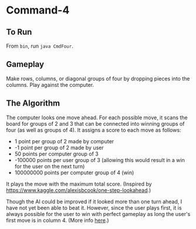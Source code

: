 # Command-4

## To Run
From `bin`, run `java CmdFour`.

## Gameplay
Make rows, columns, or diagonal groups of four by dropping pieces into 
the columns. Play against the computer.

## The Algorithm
The computer looks one move ahead. For each possible move, it 
scans the board for groups of 2 and 3 that can be connected 
into winning groups of four (as well as groups of 4). 
It assigns a score to each move as follows:
- 1 point per group of 2 made by computer
- -1 point per group of 2 made by user
- 50 points per computer group of 3
- -100000 points per user group of 3 (allowing this would result in a win for 
the user on the next turn)
- 100000000 points per computer group of 4 (win)

It plays the move with the maximum total score. (Inspired by https://www.kaggle.com/alexisbcook/one-step-lookahead.)

Though the AI could be improved if it looked more than one turn ahead, 
I have not yet been able to beat it. 
However, since the user plays first, it is always possible for the user to win with 
perfect gameplay as long the user's first move is in column 4. 
(More info [here](https://en.wikipedia.org/wiki/Connect_Four#Mathematical_solution).)